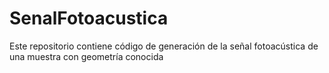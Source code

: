 # SenalFotoacustica
Este repositorio contiene código de generación de la señal fotoacústica de una muestra con geometría conocida
